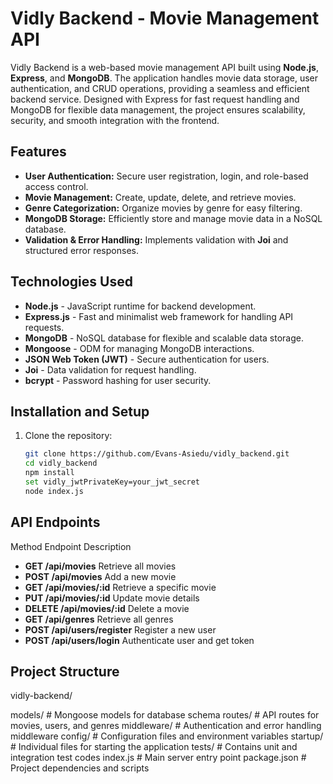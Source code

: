 # Vidly Backend - Movie Management API

Vidly Backend is a web-based movie management API built using **Node.js**, **Express**, and **MongoDB**. The application handles movie data storage, user authentication, and CRUD operations, providing a seamless and efficient backend service. Designed with Express for fast request handling and MongoDB for flexible data management, the project ensures scalability, security, and smooth integration with the frontend.

## Features

- **User Authentication:** Secure user registration, login, and role-based access control.
- **Movie Management:** Create, update, delete, and retrieve movies.
- **Genre Categorization:** Organize movies by genre for easy filtering.
- **MongoDB Storage:** Efficiently store and manage movie data in a NoSQL database.
- **Validation & Error Handling:** Implements validation with **Joi** and structured error responses.

## Technologies Used

- **Node.js** - JavaScript runtime for backend development.
- **Express.js** - Fast and minimalist web framework for handling API requests.
- **MongoDB** - NoSQL database for flexible and scalable data storage.
- **Mongoose** - ODM for managing MongoDB interactions.
- **JSON Web Token (JWT)** - Secure authentication for users.
- **Joi** - Data validation for request handling.
- **bcrypt** - Password hashing for user security.

## Installation and Setup

1. Clone the repository:

   ```bash
   git clone https://github.com/Evans-Asiedu/vidly_backend.git
   cd vidly_backend
   npm install
   set vidly_jwtPrivateKey=your_jwt_secret
   node index.js

## API Endpoints

   Method	 Endpoint	 Description
- **GET	/api/movies**	   Retrieve all movies
- **POST	/api/movies**	   Add a new movie
- **GET	/api/movies/:id**	Retrieve a specific movie
- **PUT	/api/movies/:id**	Update movie details
- **DELETE	/api/movies/:id**	Delete a movie
- **GET	/api/genres**	   Retrieve all genres
- **POST	/api/users/register**	Register a new user
- **POST	/api/users/login**	Authenticate user and get token

## Project Structure

vidly-backend/

  models/         # Mongoose models for database schema
  routes/         # API routes for movies, users, and genres
  middleware/     # Authentication and error handling middleware
  config/         # Configuration files and environment variables
  startup/        # Individual files for starting the application
  tests/          # Contains unit and integration test codes 
  index.js        # Main server entry point
  package.json    # Project dependencies and scripts

   
